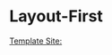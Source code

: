 # Layout-First
[Template Site:](https://www.figma.com/file/SPAWT6s7XuBLkAf8RQlsMy/Untitled-(Copy)?node-id=1%3A2&t=itygjQ8L3f7vvgqP-0)
